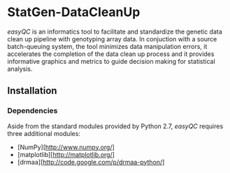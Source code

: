 # StatGen-DataCleanUp #

_easyQC_ is an informatics tool to facilitate and standardize the genetic data
clean up pipeline with genotyping array data. In conjuction with a source
batch-queuing system, the tool minimizes data manipulation errors, it
accelerates the completion of the data clean up process and it provides
informative graphics and metrics to guide decision making for statistical
analysis.


## Installation ##


### Dependencies ###

Aside from the standard modules provided by Python 2.7, _easyQC_ requires
three additional modules:

*   [NumPy][http://www.numpy.org/]
*   [matplotlib][http://matplotlib.org/]
*   [drmaa][http://code.google.com/p/drmaa-python/]
